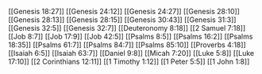 [[Genesis 18:27]]
[[Genesis 24:12]]
[[Genesis 24:27]]
[[Genesis 28:10]]
[[Genesis 28:13]]
[[Genesis 28:15]]
[[Genesis 30:43]]
[[Genesis 31:3]]
[[Genesis 32:5]]
[[Genesis 32:7]]
[[Deuteronomy 8:18]]
[[2 Samuel 7:18]]
[[Job 8:7]]
[[Job 17:9]]
[[Job 42:5]]
[[Psalms 8:5]]
[[Psalms 16:2]]
[[Psalms 18:35]]
[[Psalms 61:7]]
[[Psalms 84:7]]
[[Psalms 85:10]]
[[Proverbs 4:18]]
[[Isaiah 6:5]]
[[Isaiah 63:7]]
[[Daniel 9:8]]
[[Micah 7:20]]
[[Luke 5:8]]
[[Luke 17:10]]
[[2 Corinthians 12:11]]
[[1 Timothy 1:12]]
[[1 Peter 5:5]]
[[1 John 1:8]]

